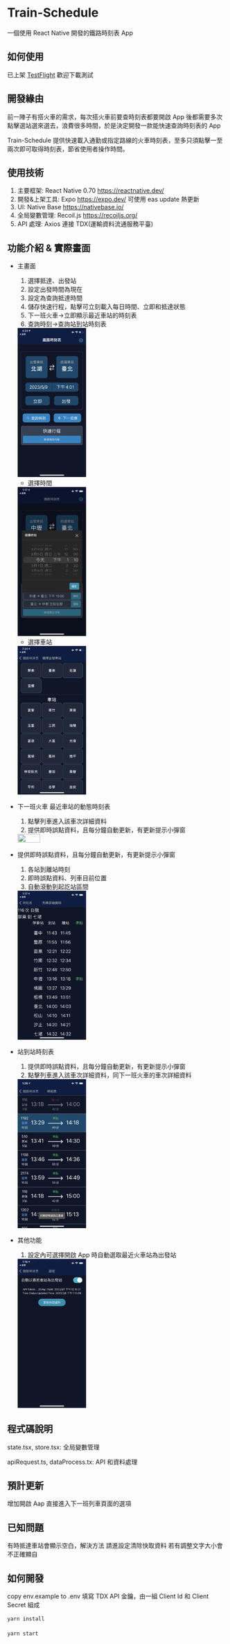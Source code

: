 # Train-Schedule

一個使用 React Native 開發的鐵路時刻表 App

## 如何使用

已上架 [TestFlight](https://testflight.apple.com/join/dsbFuhK8) 歡迎下載測試

## 開發緣由

前一陣子有搭火車的需求，每次搭火車前要查時刻表都要開啟 App 後都需要多次點擊選站選來選去，浪費很多時間，於是決定開發一款能快速查詢時刻表的 App

Train-Schedule 提供快速載入通勤或指定路線的火車時刻表，至多只須點擊一至兩次即可取得時刻表，節省使用者操作時間。

## 使用技術

1. 主要框架: React Native 0.70 <https://reactnative.dev/>
2. 開發&上架工具: Expo <https://expo.dev/> 可使用 eas update 熱更新
3. UI: Native Base <https://nativebase.io/>
4. 全局變數管理: Recoil.js <https://recoiljs.org/>
5. API 處理: Axios 連接 TDX(運輸資料流通服務平臺)

## 功能介紹 & 實際畫面

- 主畫面

  1. 選擇抵達、出發站
  2. 設定出發時間為現在
  3. 設定為查詢抵達時間
  4. 儲存快速行程，點擊可立刻載入每日時間、立即和抵達狀態
  5. 下一班火車->立即顯示最近車站的時刻表
  6. 查詢時刻->查詢站到站時刻表

   <img src="https://github.com/clspeter/Train-Schedule/blob/master/Readme/IMG_2522.PNG" width="33%" height="50%">

  - 選擇時間

   <img src="https://github.com/clspeter/Train-Schedule/blob/master/Readme/IMG_2504.PNG" width="33%" height="50%">

  - 選擇車站

   <img src="https://github.com/clspeter/Train-Schedule/blob/master/Readme/IMG_2506.PNG" width="33%" height="50%">

- 下一班火車 最近車站的動態時刻表

  1. 點擊列車進入該車次詳細資料
  2. 提供即時誤點資料，且每分鐘自動更新，有更新提示小彈窗

  <img src="https://github.com/clspeter/Train-Schedule/blob/master/Readme/2524.PNG" width="33%" height="50%">

- 提供即時誤點資料，且每分鐘自動更新，有更新提示小彈窗

  1. 各站到離站時刻
  2. 即時誤點資料、列車目前位置
  3. 自動滾動到起訖站區間

  <img src="https://github.com/clspeter/Train-Schedule/blob/master/Readme/IMG_2503.PNG" width="33%" height="50%">

- 站到站時刻表

  1. 提供即時誤點資料，且每分鐘自動更新，有更新提示小彈窗
  2. 點擊列車進入該車次詳細資料，同下一班火車的車次詳細資料

  <img src="https://github.com/clspeter/Train-Schedule/blob/master/Readme/IMG_2505.PNG" width="33%" height="50%">

- 其他功能

  1. 設定內可選擇開啟 App 時自動選取最近火車站為出發站

  <img src="https://github.com/clspeter/Train-Schedule/blob/master/Readme/IMG_2502.PNG" width="33%" height="50%">

## 程式碼說明

state.tsx, store.tsx: 全局變數管理

apiRequest.ts, dataProcess.tx: API 和資料處理

## 預計更新

增加開啟 Aap 直接進入下一班列車頁面的選項

## 已知問題

有時抵達車站會顯示空白，解決方法 請進設定清除快取資料
若有調整文字大小會不正確顯自

## 如何開發

copy env.example to .env
填寫 TDX API 金鑰，由一組 Client Id 和 Client Secret 組成

```sh
yarn install

yarn start
```
